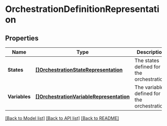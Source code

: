# OrchestrationDefinitionRepresentation

## Properties
Name | Type | Description | Notes
------------ | ------------- | ------------- | -------------
**States** | [**[]OrchestrationStateRepresentation**](OrchestrationStateRepresentation.md) | The states defined for the orchestration. | [optional] [default to null]
**Variables** | [**[]OrchestrationVariableRepresentation**](OrchestrationVariableRepresentation.md) | The variables defined for the orchestration. | [optional] [default to null]

[[Back to Model list]](../README.md#documentation-for-models) [[Back to API list]](../README.md#documentation-for-api-endpoints) [[Back to README]](../README.md)



